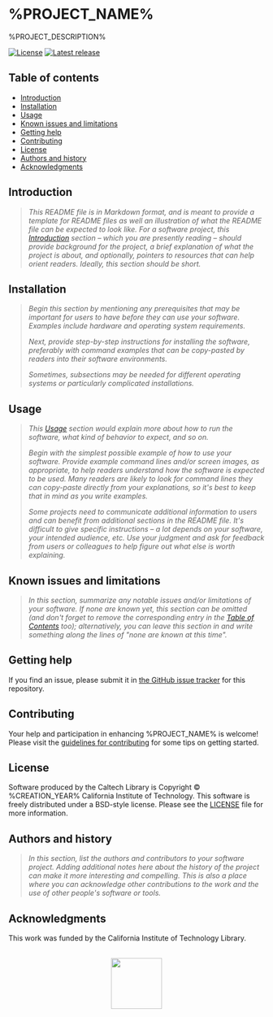 # %PROJECT_NAME%

%PROJECT_DESCRIPTION%

[![License](https://img.shields.io/badge/License-BSD--like-lightgrey.svg)](https://github.com/caltechlibrary/%PROJECT_URLNAME%/LICENSE)
[![Latest release](https://img.shields.io/github/v/release/caltechlibrary/%PROJECT_URLNAME%.svg?color=b44e88)](https://github.com/caltechlibrary/%PROJECT_URLNAME%/releases)


## Table of contents

* [Introduction](#introduction)
* [Installation](#installation)
* [Usage](#usage)
* [Known issues and limitations](#known-issues-and-limitations)
* [Getting help](#getting-help)
* [Contributing](#contributing)
* [License](#license)
* [Authors and history](#authors-and-history)
* [Acknowledgments](#authors-and-acknowledgments)


## Introduction

> _This README file is in Markdown format, and is meant to provide a template for README files as well an illustration of what the README file can be expected to look like.  For a software project, this [Introduction](#introduction) section &ndash; which you are presently reading &ndash; should provide background for the project, a brief explanation of what the project is about, and optionally, pointers to resources that can help orient readers.  Ideally, this section should be short._


## Installation

> _Begin this section by mentioning any prerequisites that may be important for users to have before they can use your software.  Examples include hardware and operating system requirements._
>
> _Next, provide step-by-step instructions for installing the software, preferably with command examples that can be copy-pasted by readers into their software environments._
>
> _Sometimes, subsections may be needed for different operating systems or particularly complicated installations._
 

## Usage

> _This [Usage](#usage) section would explain more about how to run the software, what kind of behavior to expect, and so on._
>
> _Begin with the simplest possible example of how to use your software.  Provide example command lines and/or screen images, as appropriate, to help readers understand how the software is expected to be used.  Many readers are likely to look for command lines they can copy-paste directly from your explanations, so it's best to keep that in mind as you write examples._
>
> _Some projects need to communicate additional information to users and can benefit from additional sections in the README file.  It's difficult to give specific instructions &ndash; a lot depends on your software, your intended audience, etc.  Use your judgment and ask for feedback from users or colleagues to help figure out what else is worth explaining._


## Known issues and limitations

> _In this section, summarize any notable issues and/or limitations of your software.  If none are known yet, this section can be omitted (and don't forget to remove the corresponding entry in the [Table of Contents](#table-of-contents) too); alternatively, you can leave this section in and write something along the lines of "none are known at this time"._


## Getting help

If you find an issue, please submit it in [the GitHub issue tracker](https://github.com/caltechlibrary/%PROJECT_URLNAME%/issues) for this repository.


## Contributing

Your help and participation in enhancing %PROJECT_NAME% is welcome!  Please visit the [guidelines for contributing](CONTRIBUTING.md) for some tips on getting started.


## License

Software produced by the Caltech Library is Copyright © %CREATION_YEAR% California Institute of Technology.  This software is freely distributed under a BSD-style license.  Please see the [LICENSE](LICENSE) file for more information.


## Authors and history

> _In this section, list the authors and contributors to your software project.  Adding additional notes here about the history of the project can make it more interesting and compelling.  This is also a place where you can acknowledge other contributions to the work and the use of other people's software or tools._


## Acknowledgments

This work was funded by the California Institute of Technology Library.

<div align="center">
  <br>
  <a href="https://www.caltech.edu">
    <img width="100" height="100" src="https://github.com/caltechlibrary/%PROJECT_URLNAME%/blob/main/.graphics/caltech-round.png">
  </a>
</div>
